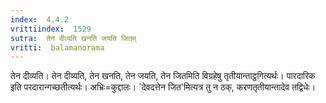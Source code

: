```yaml
---
index:  4.4.2
vrittiindex:  1529
sutra:  तेन दीव्यति खनति जयति जितम्
vritti:  balamanorama 
---
```


तेन दीव्यति। तेन दीव्यति, तेन खनति, तेन जयति, तेन जितमिति विग्रहेषु तृतीयान्ताट्ठगित्यर्थः। पारदारिक इति परदारान्गच्छतीत्यर्थः। अभ्रिः=कुद्दालः। `देवदत्तेन जित'मित्यत्र तु न ठक्, करणतृतीयान्तादेव तद्विधेः। 

